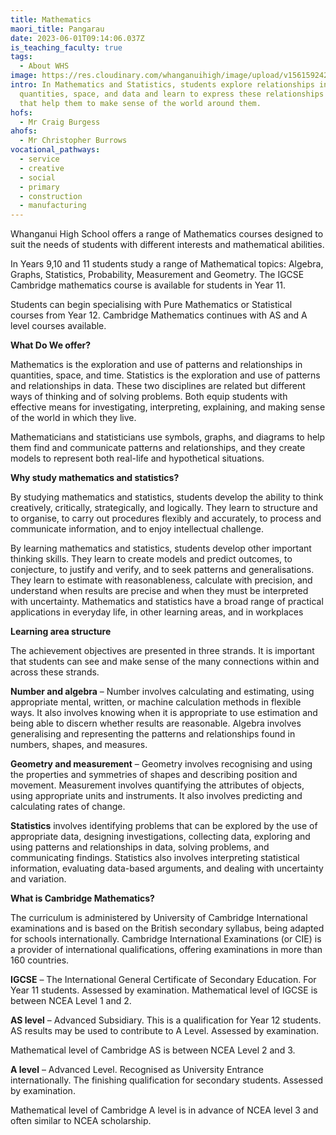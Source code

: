 ```yaml
---
title: Mathematics
maori_title: Pangarau
date: 2023-06-01T09:14:06.037Z
is_teaching_faculty: true
tags:
  - About WHS
image: https://res.cloudinary.com/whanganuihigh/image/upload/v1561592425/faculties/Maths_-_combined.jpg
intro: In Mathematics and Statistics, students explore relationships in
  quantities, space, and data and learn to express these relationships in ways
  that help them to make sense of the world around them.
hofs:
  - Mr Craig Burgess
ahofs:
  - Mr Christopher Burrows
vocational_pathways:
  - service
  - creative
  - social
  - primary
  - construction
  - manufacturing
---
```

Whanganui High School offers a range of Mathematics courses designed to suit the needs of students with different interests and mathematical abilities.

In Years 9,10 and 11 students study a range of Mathematical topics: Algebra, Graphs, Statistics, Probability, Measurement and Geometry. The IGCSE Cambridge mathematics course is available for students in Year 11.

Students can begin specialising with Pure Mathematics or Statistical courses from Year 12. Cambridge Mathematics continues with AS and A level courses available.

**What Do We offer?**

Mathematics is the exploration and use of patterns and relationships in quantities, space, and time. Statistics is the exploration and use of patterns and relationships in data. These two disciplines are related but different ways of thinking and of solving problems. Both equip students with effective means for investigating, interpreting, explaining, and making sense of the world in which they live.

Mathematicians and statisticians use symbols, graphs, and diagrams to help them find and communicate patterns and relationships, and they create models to represent both real-life and hypothetical situations.



**Why study mathematics and statistics?**

By studying mathematics and statistics, students develop the ability to think creatively, critically, strategically, and logically. They learn to structure and to organise, to carry out procedures flexibly and accurately, to process and communicate information, and to enjoy intellectual challenge.

By learning mathematics and statistics, students develop other important thinking skills. They learn to create models and predict outcomes, to conjecture, to justify and verify, and to seek patterns and generalisations. They learn to estimate with reasonableness, calculate with precision, and understand when results are precise and when they must be interpreted with uncertainty. Mathematics and statistics have a broad range of practical applications in everyday life, in other learning areas, and in workplaces

**Learning area structure**

The achievement objectives are presented in three strands. It is important that students can see and make sense of the many connections within and across these strands.

**Number and algebra** – Number involves calculating and estimating, using appropriate mental, written, or machine calculation methods in flexible ways. It also involves knowing when it is appropriate to use estimation and being able to discern whether results are reasonable. Algebra involves generalising and representing the patterns and relationships found in numbers, shapes, and measures.

**Geometry and measurement** – Geometry involves recognising and using the properties and symmetries of shapes and describing position and movement. Measurement involves quantifying the attributes of objects, using appropriate units and instruments. It also involves predicting and calculating rates of change.

**Statistics** involves identifying problems that can be explored by the use of appropriate data, designing investigations, collecting data, exploring and using patterns and relationships in data, solving problems, and communicating findings. Statistics also involves interpreting statistical information, evaluating data-based arguments, and dealing with uncertainty and variation.



**What is Cambridge Mathematics?**

The curriculum is administered by University of Cambridge International examinations and is based on the British secondary syllabus, being adapted for schools internationally. Cambridge International Examinations (or CIE) is a provider of international qualifications, offering examinations in more than 160 countries.

**IGCSE** – The International General Certificate of Secondary Education. For Year 11 students. Assessed by examination. Mathematical level of IGCSE is between NCEA Level 1 and 2.

**AS level** – Advanced Subsidiary. This is a qualification for Year 12 students. AS results may be used to contribute to A Level. Assessed by examination.

Mathematical level of Cambridge AS is between NCEA Level 2 and 3.

**A level** – Advanced Level. Recognised as University Entrance internationally. The finishing qualification for secondary students. Assessed by examination.

Mathematical level of Cambridge A level is in advance of NCEA level 3 and often similar to NCEA scholarship.